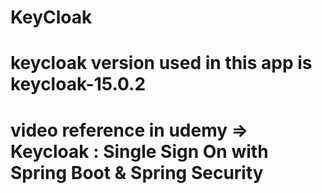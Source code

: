 # KeyCloak
# keycloak version used in this app is keycloak-15.0.2
# video reference in udemy => Keycloak : Single Sign On with Spring Boot & Spring Security
